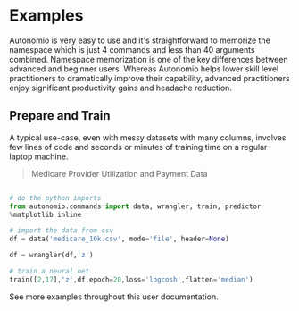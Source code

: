 # Examples

Autonomio is very easy to use and it's straightforward to memorize the namespace which is just 4 commands and less than 40 arguments combined. Namespace memorization is one of the key differences between advanced and beginner users. Whereas Autonomio helps lower skill level practitioners to dramatically improve their capability, advanced practitioners enjoy significant productivity gains and headache reduction.

## Prepare and Train

A typical use-case, even with messy datasets with many columns, involves few lines of code and seconds or minutes of training time on a regular laptop machine.

> Medicare Provider Utilization and Payment Data

```python

# do the python imports 
from autonomio.commands import data, wrangler, train, predictor
%matplotlib inline

# import the data from csv
df = data('medicare_10k.csv', mode='file', header=None)

df = wrangler(df,'z')

# train a neural net
train([2,17],'z',df,epoch=20,loss='logcosh',flatten='median')
```

<aside class="success">
See more examples throughout this user documentation. 
</aside>


